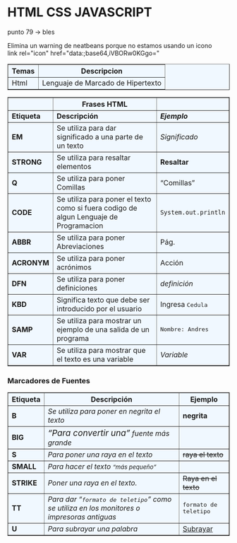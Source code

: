 <!DOCTYPE html>
<html>
    <head>
    </head>
    <body>
        <h1>HTML CSS JAVASCRIPT</h1>
        <p>punto 79 -> bles</p>
        <p>Elimina un warning de neatbeans porque no estamos usando un icono<br>
        link rel="icon" href="data:;base64,iVBORw0KGgo="</p>
        <table width="200" border="1" bgcolor="aliceblue">
            <tr>
                <th>
                    Temas
                </th>
                <th>
                    Descripcion
                </th>
            </tr>
            <tr>
                <td>
                    Html
                </td>
                <td>
                    Lenguaje de Marcado de Hipertexto
                </td>
            </tr>
        </table>
        <p>
        </p>
        <table width="95%" border="1" bgcolor="aliceblue">
            <tr >
                <th></th>
                <th>Frases HTML</th>
                <th></th>                
            </tr>
            <tr>
                <td><strong>Etiqueta</strong></td>
                <td><strong>Descripci&oacute;n</strong></td>
                <td><strong><em>Ejemplo</em></strong></td>
            </tr>
            <tr>
                <td><strong>EM</strong></td>
                <td>Se utiliza para dar significado a una parte de un texto</td>
                <td><em>Significado</em></td>
            </tr>
            <tr>
                <td><strong>STRONG</strong></td>
                <td>Se utiliza para resaltar elementos</td>
                <td><strong>Resaltar</strong></td>
            </tr>
            <tr>
                <td><strong>Q</strong></td>
                <td>Se utiliza para poner Comillas</td>
                <td><q>Comillas</q></td>
            </tr>
            <tr>
                <td><strong>CODE</strong></td>
                <td>Se utiliza para poner el texto como si fuera codigo de algun Lenguaje de Programacion</td>
                <td><code>System.out.println</code></td>
            </tr>
            <tr>
                <td><strong>ABBR</strong></td>
                <td>Se utiliza para poner Abreviaciones</td>
                <td><abbr>P&aacute;g.</abbr></td>
            </tr>
            <tr>
                <td><strong>ACRONYM</strong></td>
                <td>Se utiliza para poner acr&oacute;nimos</td>
                <td>Acci&oacute;n</td>
            </tr>
            <tr>
                <td><strong>DFN</strong></td>
                <td>Se utiliza para poner definiciones</td>
                <td><dfn>definici&oacute;n</dfn></td>
            </tr>
            <tr>
                <td><strong>KBD</strong></td>
                <td>Significa texto que debe ser introducido por el usuario</td>
                <td>Ingresa <kbd>Cedula</kbd></td>
            </tr>
            <tr>
                <td><strong>SAMP</strong></td>
                <td>Se utiliza para mostrar un ejemplo de una salida de un programa</td>
                <td><samp>Nombre: Andres</samp></td>
            </tr>
            <tr>
                <td><strong>VAR</strong></td>
                <td>Se utiliza para mostrar que el texto es una variable</td>
                <td><var>Variable</var></td>
            </tr>            
        </table>
        <h3>Marcadores de Fuentes</h3>
        <table width="90%" border="1" bgcolor="aliceblue">
            <tr>
                <th>Etiqueta</th>
                <th>Descripci&oacute;n</th>
                <th>Ejemplo</th>
            </tr>
            <tr>
                <td><b>B</b></td>
                <td><em>Se utiliza para poner en negrita el texto</em></td>
                <td><b>negrita</b></td>
            </tr>
            <tr>
                <td><b>BIG</b></td>
                <td><em><big><q>Para convertir una</q></big> fuente m&aacute;s grande</em></td>
                <td></td>
            </tr>
            <tr>
                <td><b>S</b></td>
                <td><em>Para poner una raya en el texto</em></td>
                <td><s>raya el texto</s></td>
            </tr>
            <tr>
                <td><b>SMALL</b></td>
                <td><em>Para hacer el texto <small><q>m&aacute;s peque&ntilde;o</q></small></em></td>
                <td></td>
            </tr>
            <tr>
                <td><b>STRIKE</b></td>
                <td><em>Poner una raya en el texto.</em></td>
                <td><strike>Raya en el texto</strike></td>
            </tr>
            <tr>
                <td><b>TT</b></td>
                <td><em>Para dar <q><tt>formato de teletipo</tt></q> como se utiliza en los monitores o impresoras antiguas</em></td>
                <td><tt>formato de teletipo</tt></td>
            </tr>
            <tr>
                <td><b>U</b></td>
                <td><em>Para subrayar una palabra</em></td>
                <td><u>Subrayar</u></td>
            </tr>
        </table>
    </body>
</html>

